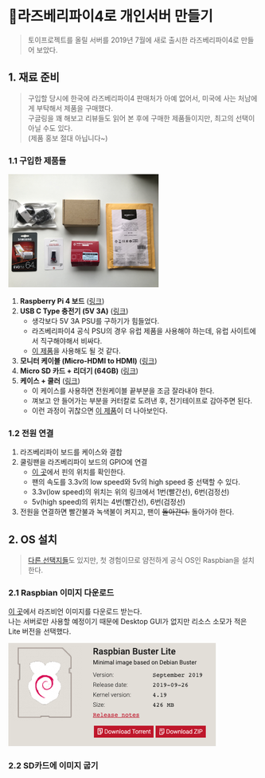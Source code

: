 # :strawberry:라즈베리파이4로 개인서버 만들기
>토이프로젝트를 올릴 서버를 2019년 7월에 새로 출시한 라즈베리파이4로 만들어 보았다.

## 1. 재료 준비
>구입할 당시에 한국에 라즈베리파이4 판매처가 아예 없어서, 미국에 사는 처남에게 부탁해서 제품을 구매했다.  
>구글링을 꽤 해보고 리뷰들도 읽어 본 후에 구매한 제품들이지만, 최고의 선택이 아닐 수도 있다.  
>(제품 홍보 절대 아닙니다~) 

### 1.1 구입한 제품들

<img src="https://github.com/Integerous/images/blob/master/raspberry-pi/raspberry_whole.jpeg?raw=true" width="60%" height="60%">

1. **Raspberry Pi 4 보드** ([링크](https://www.canakit.com/raspberry-pi-4-4gb.html))
2. **USB C Type 충전기 (5V 3A)** ([링크](http://innomart.co.kr/goods/view?no=2030&market=naver&NaPm=ct%3Dk03ya1kw%7Cci%3Dfba2d08e22dc9f7d8922a9fcb37344b17954e7bc%7Ctr%3Dsls%7Csn%3D244253%7Chk%3D28ee28dec6817eca0cb3c06acab11b1450612912))
    - 생각보다 5V 3A PSU를 구하기가 힘들었다.
    - 라즈베리파이4 공식 PSU의 경우 유럽 제품을 사용해야 하는데, 유럽 사이트에서 직구해야해서 비싸다.
    - [이 제품](https://www.devicemart.co.kr/goods/view?no=1342118)을 사용해도 될 것 같다. 
3. **모니터 케이블 (Micro-HDMI to HDMI)** ([링크](https://www.amazon.com/AmazonBasics-High-Speed-Micro-HDMI-HDMI-Cable/dp/B014I8U33I/ref=cm_cr_arp_d_product_top?ie=UTF8))
4. **Micro SD 카드 + 리더기 (64GB)** ([링크](http://www.11st.co.kr/product/SellerProductDetail.tmall?method=getSellerProductDetail&prdNo=2544143323&NaPm=ct=k03v873s|ci=fc6845cda72728607bd190e48de2419986152e3c|tr=slct|sn=17703|hk=aee1cc28b613ef90d05f1b7a43e41e9303215e76&utm_term=&utm_campaign=%B3%D7%C0%CC%B9%F6pc_%B0%A1%B0%DD%BA%F1%B1%B3%B1%E2%BA%BB&utm_source=%B3%D7%C0%CC%B9%F6_PC_PCS&utm_medium=%B0%A1%B0%DD%BA%F1%B1%B3))
5. **케이스 + 쿨러** ([링크](https://www.amazon.com/gp/offer-listing/B07VDCT57F/ref=dp_olp_new_mbc?ie=UTF8&condition=new))
    - 이 케이스를 사용하면 전원케이블 끝부분을 조금 잘라내야 한다.
    - 껴보고 안 들어가는 부분을 커터칼로 도려낸 후, 전기테이프로 감아주면 된다.
    - 이런 과정이 귀찮으면 [이 제품](https://www.devicemart.co.kr/goods/view?no=12230698)이 더 나아보인다.

### 1.2 전원 연결
1. 라즈베리파이 보드를 케이스와 결합
2. 쿨링팬을 라즈베리파이 보드의 GPIO에 연결
    - [이 곳](https://pinout.xyz/)에서 핀의 위치를 확인한다.
    - 팬의 속도를 3.3v의 low speed와 5v의 high speed 중 선택할 수 있다.
    - 3.3v(low speed)의 위치는 위의 링크에서 1번(빨간선), 6번(검정선)
    - 5v(high speed)의 위치는 4번(빨간선), 6번(검정선)
3. 전원을 연결하면 빨간불과 녹색불이 켜지고, 팬이 ~~돌아간다.~~ 돌아가야 한다.

## 2. OS 설치
>[다른 선택지들](https://www.raspberrypi.org/downloads/)도 있지만, 첫 경험이므로 얌전하게 공식 OS인 Raspbian을 설치한다.

### 2.1 Raspbian 이미지 다운로드
[이 곳](https://www.raspberrypi.org/downloads/raspbian/)에서 라즈비언 이미지를 다운로드 받는다.  
나는 서버로만 사용할 예정이기 때문에 Desktop GUI가 없지만 리소스 소모가 적은 Lite 버전을 선택했다.

<img src="https://github.com/Integerous/images/blob/master/raspberry-pi/raspbian.png?raw=true">

### 2.2 SD카드에 이미지 굽기